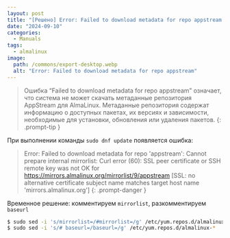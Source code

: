 ```yaml
---
layout: post
title: "[Решено] Error: Failed to download metadata for repo appstream в AlmaLinux 9"
date: "2024-09-10"
categories:
  - Manuals
tags:
  - almalinux
image:
  path: /commons/export-desktop.webp
  alt: "Error: Failed to download metadata for repo appstream"
---
```


> Ошибка “Failed to download metadata for repo appstream” означает, что система не может скачать метаданные репозитория AppStream для AlmaLinux. Метаданные репозитория содержат информацию о доступных пакетах, их версиях и зависимости, необходимые для установки, обновления или удаления пакетов.
{: .prompt-tip }

При выполнении команды `sudo dnf update` появляется ошибка:

> Error: Failed to download metadata for repo 'appstream': Cannot prepare internal mirrorlist: Curl error (60): SSL peer certificate or SSH remote key was not OK for https://mirrors.almalinux.org/mirrorlist/9/appstream [SSL: no alternative certificate subject name matches target host name 'mirrors.almalinux.org']
{: .prompt-danger }

Временное решение: комментируем `mirrorlist`, разкомментируем `baseurl`

```sh
$ sudo sed -i 's/mirrorlist=/#mirrorlist=/g' /etc/yum.repos.d/almalinux-*
$ sudo sed -i 's/# baseurl=/baseurl=/g' /etc/yum.repos.d/almalinux-*
```

